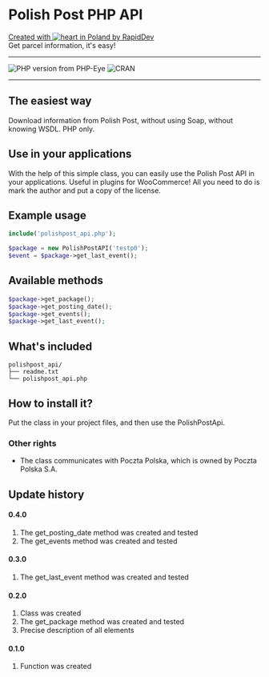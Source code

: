 # Polish Post PHP API
[Created with ![heart](http://i.imgur.com/oXJmdtz.gif) in Poland by RapidDev](http://rapiddev.pl/)<br />
Get parcel information, it's easy!
***

![PHP version from PHP-Eye](https://img.shields.io/php-eye/symfony/symfony.svg?style=for-the-badge)
![CRAN](https://img.shields.io/cran/l/devtools.svg?style=for-the-badge)

***

## The easiest way
Download information from Polish Post, without using Soap, without knowing WSDL. PHP only.

## Use in your applications
With the help of this simple class, you can easily use the Polish Post API in your applications. Useful in plugins for WooCommerce! All you need to do is mark the author and put a copy of the license.

## Example usage
```php
include('polishpost_api.php');

$package = new PolishPostAPI('testp0');
$event = $package->get_last_event();
```

## Available methods
```php
$package->get_package();
$package->get_posting_date();
$package->get_events();
$package->get_last_event();
```

## What's included
```
polishpost_api/
├── readme.txt
└── polishpost_api.php
```

## How to install it?
Put the class in your project files, and then use the PolishPostApi.

### Other rights
* The class communicates with Poczta Polska, which is owned by Poczta Polska S.A.

## Update history
#### 0.4.0
1. The get_posting_date method was created and tested
2. The get_events method was created and tested
#### 0.3.0
1. The get_last_event method was created and tested
#### 0.2.0
1. Class was created
2. The get_package method was created and tested
3. Precise description of all elements
#### 0.1.0
1. Function was created
